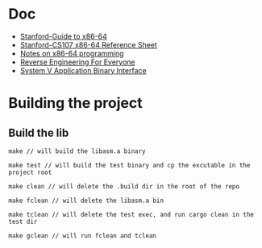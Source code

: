 # Doc

- [Stanford-Guide to x86-64](https://web.stanford.edu/class/cs107/guide/x86-64.html)
- [Stanford-CS107 x86-64 Reference Sheet](https://web.stanford.edu/class/archive/cs/cs107/cs107.1252/resources/x86-64-reference.pdf)
- [Notes on x86-64 programming](https://usr.lmf.cnrs.fr/~jcf/ens/compil/x86-64.pdf)
- [Reverse Engineering For Everyone](https://0xinfection.github.io/reversing/reversing-for-everyone.pdf)
- [System V Application Binary Interface](https://refspecs.linuxbase.org/elf/x86_64-abi-0.99.pdf)

# Building the project

## Build the lib

```
make // will build the libasm.a binary
```
```
make test // will build the test binary and cp the excutable in the project root
```
```
make clean // will delete the .build dir in the root of the repo
```
```
make fclean // will delete the libasm.a bin
```
```
make tclean // will delete the test exec, and run cargo clean in the test dir
```
```
make gclean // will run fclean and tclean
```
